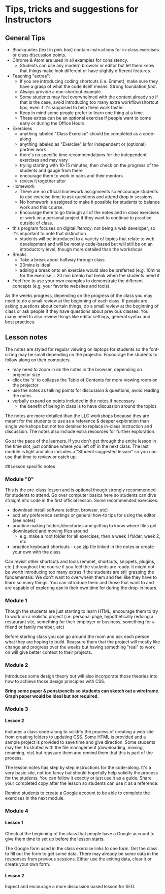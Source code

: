 # Tips, tricks and suggestions for Instructors

## General Tips

* Blockquotes (text in pink box) contain instructions for in-class exercises or class discussion points.
* Chrome & Atom are used in all examples for consistency. 
  * Students can use any modern browser or editor but let them know that things make look different or have slightly different features.
* Teaching "extras":
  * If you are introducing coding shortcuts (i.e. Emmet), make sure they have a grasp of what the code itself means. Strong foundation *first*.
  * Always provide a non-shortcut example. 
  * Some students may feel overwhelmed with the content already so if that is the case, avoid introducing too many extra workflow/shortcut tips, even if it's supposed to help them work faster.
  * Keep in mind some people prefer to learn one thing at a time.
  * These extras can be an optional exercise if people want to come early or during the Office Hours.
* Exercises
  * anything labeled "Class Exercise" should be completed as a code-along
  * anything labeled as "Exercise" is for independent or (optional) partner work
  * there's no specific time recommendations for the independent exercises and may vary
  * trying starting with 10-15 minutes, then check on the progress of the students and gauge from there
  * encourage them to work in pairs and their mentors
  * review it together after
* Homework
  * There are no official homework assignments so encourage students to use exercise time to ask questions and attend drop in sessions.
  * No homework is assigned to make it possible for students to balance work and this course.
  * Encourage them to go through all of the notes and in class exercises or work on a personal project if they want to continue to practice outside of class.
* this program focuses on digital *literacy*, not being a web developer, so it's important to note that distinction
  * students will be introduced to a variety of topics that relate to web development and will be mostly code-based but will still be on an introductory level, though more detailed than the workshops
* Breaks
  * Take a break about halfway through class.
  * 20mins is ideal
  * adding a break onto an exercise would also be preferred (e.g. 10mins for the exercise + 20 min break) but break when the students need it
* Feel free to use your own examples to demonstrate the different concepts (e.g. your favorite websites and tools).
  
As the weeks progress, depending on the progress of the class you may need to do a small review at the beginning of each class.  If people are asking questions about certain things, do a small review at the beginning of class or ask people if they have questions about previous classes.  You many need to also review things like editor settings, general syntax and best practices.

## Lesson notes
The notes are styled for regular viewing on laptops for students so the font-sizing may be small depending on the projector.  Encourage the students to follow along on their computers.

* may need to zoom in on the notes in the browser, depending on projector size
* click the 'x' to collapse the Table of Contents for more viewing room on the projector
* use the notes as talking points for discussion & questions, avoid reading the notes
* verbally expand on points included in the notes if necessary
  * the benefit of being in class is to have discussion around the topics

The notes are more detailed than the LLC workshops because they are meant for the students to use as a reference & deeper exploration than single workshops but not too detailed to replace in-class instruction and discussion.  The notes also include extra resources for further exploration.

Go at the pace of the learners.  If you don't get through the entire lesson in the time slot, just continue where you left off in the next class.  The last module is light and also includes a "Student suggested lesson" so you can use that time to review or catch up.

##Lesson specific notes
### Module "0"

This is the pre-class lesson and is optional though strongly recommended for students to attend.  Go over computer basics here so students can dive straight into code in the first official lesson.  Some recommended exercises:

* download install software (editor, browser, etc)
* add any preference settings or general how-to tips for using the editor (see notes)
* practice making folders/directories and getting to know where files get downloaded and moving files around
  * e.g. make a root folder for all exercises, then a week 1 folder, week 2, etc.
* practice keyboard shortcuts - use zip file linked in the notes or create your own with the class

Can revisit other shortcuts and tools (emmet, shortcuts, snippets, plugins, etc.) throughout the course if you feel the students are ready.  It might not be worth introducing too many extras if the students are still grasping the fundamentals.  We don't want to overwhelm them and feel like they have to learn so many things.  You can introduce them and those that want to and are capable of exploring can in their own time for during the drop-in hours.

### Module 1
Though the students are just starting to learn HTML, encourage them to try to work on a realistic project (i.e. personal page, hypothetically redoing a restaurant site, something for their employer or business, something for a friend or family member, etc)

Before starting class you can go around the room and ask each person what they are hoping to build.  Reassure them that the project will mostly like change and progress over the weeks but having something "real" to work on will give better context to their projects.

### Module 2
Introduces some design theory but will also incorporate those theories into how to achieve those design principles with CSS.

**Bring some paper & pens/pencils so students can sketch out a wireframe.  Graph paper would be ideal but not required.**

### Module 3

#### Lesson 2 
Includes a class code-along to solidify the process of creating a web site from creating folders to updating CSS.  Some HTML is provided and a sample project is provided to save time and give direction.  Some students may feel frustrated with the file management (downloading, moving, renaming, etc) but reassure them and remind them that this is part of the process.

The lesson notes has step by step instructions for the code-along. It's a very basic site, not too fancy but should hopefully help solidify the process for the students. You can follow it exactly or just use it as a guide.  Share your completed copy after the lesson so students can use it as a reference.

Remind students to create a Google account to be able to complete the exercises in the next module.

### Module 4

#### Lesson 1

Check at the beginning of the class that people have a Google account to give them time to set up before the lesson starts.

The Google form used in the class exercise links to one form.  Get the class to fill out the form to get some data.  There may already be some data in the responses from previous sessions. Either use the exiting data, clear it or create your own form.

#### Lesson 2
Expect and encourage a more discussion based lesson for SEO.

